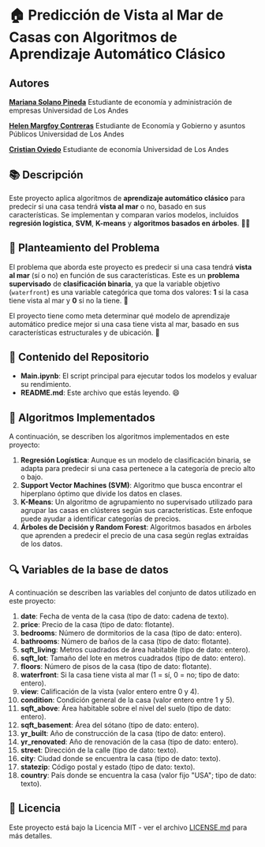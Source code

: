 # 🏠 Predicción de Vista al Mar de Casas con Algoritmos de Aprendizaje Automático Clásico

## Autores

[**Mariana Solano Pineda**](https://www.linkedin.com/in/mariana-solano-pineda/)
Estudiante de economía y administración de empresas Universidad de Los Andes

[**Helen Margfoy Contreras**](https://www.linkedin.com/in/helenmargfoy/)
Estudiante de Economía y Gobierno y asuntos Públicos  Universidad de Los Andes

[**Cristian Oviedo**](https://www.linkedin.com/in/cristian-oviedo-78362524b/)
Estudiante de economía Universidad de Los Andes

## 📚 Descripción

Este proyecto aplica algoritmos de **aprendizaje automático clásico** para predecir si una casa tendrá **vista al mar** o no, basado en sus características. Se implementan y comparan varios modelos, incluidos **regresión logística**, **SVM**, **K-means** y **algoritmos basados en árboles**. 🌊🏡

## 🎯 Planteamiento del Problema

El problema que aborda este proyecto es predecir si una casa tendrá **vista al mar** (sí o no) en función de sus características. Este es un **problema supervisado** de **clasificación binaria**, ya que la variable objetivo (`waterfront`) es una variable categórica que toma dos valores: **1** si la casa tiene vista al mar y **0** si no la tiene. 🎯

El proyecto tiene como meta determinar qué modelo de aprendizaje automático predice mejor si una casa tiene vista al mar, basado en sus características estructurales y de ubicación. 🌊

## 📂 Contenido del Repositorio

- **Main.ipynb**: El script principal para ejecutar todos los modelos y evaluar su rendimiento.
- **README.md**: Este archivo que estás leyendo. 😄

## 🤖 Algoritmos Implementados

A continuación, se describen los algoritmos implementados en este proyecto:

1. **Regresión Logística**: Aunque es un modelo de clasificación binaria, se adapta para predecir si una casa pertenece a la categoría de precio alto o bajo.
2. **Support Vector Machines (SVM)**: Algoritmo que busca encontrar el hiperplano óptimo que divide los datos en clases.
3. **K-Means**: Un algoritmo de agrupamiento no supervisado utilizado para agrupar las casas en clústeres según sus características. Este enfoque puede ayudar a identificar categorías de precios.
4. **Árboles de Decisión y Random Forest**: Algoritmos basados en árboles que aprenden a predecir el precio de una casa según reglas extraídas de los datos.

## 🔍 Variables de la base de datos
 
A continuación se describen las variables del conjunto de datos utilizado en este proyecto:

1. **date**: Fecha de venta de la casa (tipo de dato: cadena de texto).
2. **price**: Precio de la casa (tipo de dato: flotante).
3. **bedrooms**: Número de dormitorios de la casa (tipo de dato: entero).
4. **bathrooms**: Número de baños de la casa (tipo de dato: flotante).
5. **sqft_living**: Metros cuadrados de área habitable (tipo de dato: entero).
6. **sqft_lot**: Tamaño del lote en metros cuadrados (tipo de dato: entero).
7. **floors**: Número de pisos de la casa (tipo de dato: flotante).
8. **waterfront**: Si la casa tiene vista al mar (1 = sí, 0 = no; tipo de dato: entero).
9. **view**: Calificación de la vista (valor entero entre 0 y 4).
10. **condition**: Condición general de la casa (valor entero entre 1 y 5).
11. **sqft_above**: Área habitable sobre el nivel del suelo (tipo de dato: entero).
12. **sqft_basement**: Área del sótano (tipo de dato: entero).
13. **yr_built**: Año de construcción de la casa (tipo de dato: entero).
14. **yr_renovated**: Año de renovación de la casa (tipo de dato: entero).
15. **street**: Dirección de la calle (tipo de dato: texto).
16. **city**: Ciudad donde se encuentra la casa (tipo de dato: texto).
17. **statezip**: Código postal y estado (tipo de dato: texto).
18. **country**: País donde se encuentra la casa (valor fijo "USA"; tipo de dato: texto).

## 📄 Licencia

Este proyecto está bajo la Licencia MIT - ver el archivo [LICENSE.md](LICENSE.md) para más detalles.


